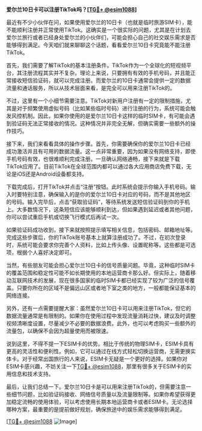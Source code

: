 **爱尔兰10日卡可以注册TikTok吗？[[TG💪+ @esim1088](https://t.me/s/esim1088)]**

最近有不少小伙伴在问，如果使用爱尔兰的10日卡（也就是临时旅游SIM卡），能不能顺利注册并正常使用TikTok。这确实是一个很实际的问题，尤其是在计划去爱尔兰旅行或者已经身处爱尔兰的小伙伴们，可能会担心自己的社交娱乐需求是否能够得到满足。今天咱们就来聊聊这个话题，看看爱尔兰10日卡究竟能不能注册TikTok。

首先，我们需要了解TikTok的基本注册条件。TikTok作为一个全球化的短视频平台，其注册流程其实并不复杂。理论上来说，只要拥有有效的手机号码，并且能正常接收短信验证码，就可以完成注册。而爱尔兰的10日卡通常会提供一定的数据流量和通话服务，所以从技术层面来看，是完全可以用来注册TikTok的。

不过，这里有一个小细节需要注意。TikTok对新用户注册有一定的限制措施，尤其是对于频繁使用虚拟号码（比如某些临时号码）进行注册的行为，系统可能会触发风控机制。因此，如果你使用的是爱尔兰10日卡这样的临时SIM卡，有可能会遇到验证码无法正常接收的情况。这种情况并非完全无解，但确实需要一些额外的操作技巧。

接下来，我们来看看具体的操作步骤。首先，你需要确保你的爱尔兰10日卡已经成功激活并且有可用的数据流量。这一点非常重要，因为如果没有网络支持，即使手机号码有效，也很难顺利完成注册。一旦确认网络通畅，接下来就是下载TikTok应用了。目前TikTok在全球范围内都可以通过各大应用商店免费下载，无论是iOS还是Android设备都支持。

下载完成后，打开TikTok并点击“注册”按钮。此时系统会提示你输入手机号码。输入时要特别注意，确保输入的是你的爱尔兰10日卡对应的号码，而不是其他地区的号码。输入完毕后，点击“获取验证码”，等待系统发送短信验证码到你的手机上。大多数情况下，这条短信应该能够顺利到达，但如果遇到延迟或者其他问题，你可以尝试重启手机或切换飞行模式后再试一次。

如果验证码成功收到，接下来就按照提示填写相关信息，包括密码、邮箱地址等。完成这些步骤后，你的TikTok账号基本上就算注册成功了。不过，在初次登录时，系统可能会要求你完善个人资料，比如上传头像、设置昵称等。这些都是可选项，根据个人喜好决定即可。

当然，有些朋友可能会担心爱尔兰10日卡的信号质量问题。毕竟，这种临时SIM卡的覆盖范围和稳定性可能不如长期使用的本地运营商卡那么好。但实际上，随着移动互联网技术的发展，现在很多国家的临时SIM卡都已经实现了较为广泛的信号覆盖。只要你所在的区域不是偏远山区或者地下室之类的地方，一般都能保证基本的网络连接。

另外，还有一点需要提醒大家：虽然爱尔兰10日卡可以用来注册TikTok，但它的数据流量通常是有限制的。如果你在使用过程中发现流量消耗过快，建议及时调整视频清晰度设置，尽量减少不必要的数据浪费。此外，也可以考虑购买一些额外的流量包，以确保不会因为超量使用而被限速。

说到这里，不得不提一下ESIM卡的优势。相比于传统的物理SIM卡，ESIM卡具有更高的灵活性和便利性。例如，它可以通过在线方式轻松切换运营商，无需更换实体卡。对于经常出国旅行的人来说，ESIM卡无疑是一个更好的选择。如果你对ESIM卡感兴趣，不妨关注一下[TG💪+ @esim1088](https://t.me/s/esim1088)，那里有很多关于ESIM卡的实用信息和技术支持。

最后，让我们总结一下。爱尔兰10日卡是可以用来注册TikTok的，但需要注意一些细节问题，比如验证码接收、网络信号质量以及流量限制等。如果你希望获得更加稳定流畅的使用体验，可以考虑使用长期本地运营商卡或者ESIM卡。无论选择哪种方案，最重要的是提前做好规划，确保旅途中的娱乐需求能够得到满足。

[[TG💪+ @esim1088](https://t.me/s/esim1088) ![Image](https://i.postimg.cc/4NQfJmqS/Snipaste-2025-05-13-00-14-12.png)]